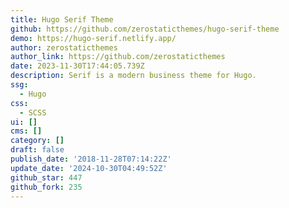 ```yaml
---
title: Hugo Serif Theme
github: https://github.com/zerostaticthemes/hugo-serif-theme
demo: https://hugo-serif.netlify.app/
author: zerostaticthemes
author_link: https://github.com/zerostaticthemes
date: 2023-11-30T17:44:05.739Z
description: Serif is a modern business theme for Hugo.
ssg:
  - Hugo
css:
  - SCSS
ui: []
cms: []
category: []
draft: false
publish_date: '2018-11-28T07:14:22Z'
update_date: '2024-10-30T04:49:52Z'
github_star: 447
github_fork: 235
---
```

